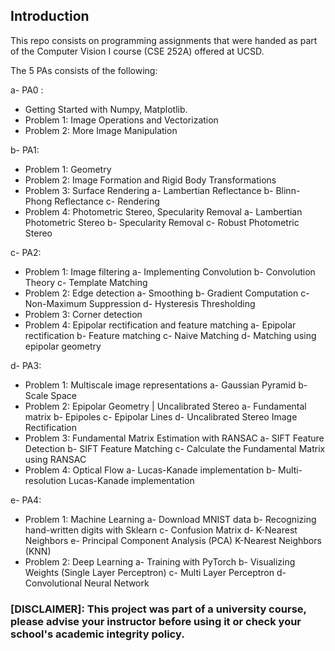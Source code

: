 ## Introduction 

This repo consists on programming assignments that were handed as part of the Computer Vision I course (CSE 252A) offered at UCSD. 

The 5 PAs consists of the following:

a- PA0 : 
* Getting Started with Numpy, Matplotlib. 
* Problem 1: 
    Image Operations and Vectorization
* Problem 2: 
    More Image Manipulation

b- PA1: 
* Problem 1: 
    Geometry
* Problem 2: 
    Image Formation and Rigid Body Transformations
* Problem 3: 
Surface Rendering
    a- Lambertian Reflectance
    b- Blinn-Phong Reflectance
    c- Rendering
* Problem 4: 
Photometric Stereo, Specularity Removal
    a- Lambertian Photometric Stereo 
    b- Specularity Removal
    c- Robust Photometric Stereo

c- PA2: 
* Problem 1: 
    Image filtering
    a- Implementing Convolution
    b- Convolution Theory
    c- Template Matching
* Problem 2: 
    Edge detection
    a- Smoothing 
    b- Gradient Computation
    c- Non-Maximum Suppression
    d- Hysteresis Thresholding
* Problem 3: 
    Corner detection 
* Problem 4:
    Epipolar rectification and feature matching
    a- Epipolar rectification 
    b- Feature matching
    c- Naive Matching
    d- Matching using epipolar geometry

d- PA3: 
* Problem 1: 
    Multiscale image representations 
    a- Gaussian Pyramid
    b- Scale Space
* Problem 2: 
    Epipolar Geometry | Uncalibrated Stereo
    a- Fundamental matrix
    b- Epipoles 
    c- Epipolar Lines
    d- Uncalibrated Stereo Image Rectification
* Problem 3: 
    Fundamental Matrix Estimation with RANSAC
    a- SIFT Feature Detection
    b- SIFT Feature Matching
    c- Calculate the Fundamental Matrix using RANSAC
* Problem 4:
    Optical Flow
    a- Lucas-Kanade implementation
    b- Multi-resolution Lucas-Kanade implementation

e- PA4: 
* Problem 1: 
    Machine Learning
    a- Download MNIST data
    b- Recognizing hand-written digits with Sklearn
    c- Confusion Matrix
    d- K-Nearest Neighbors
    e- Principal Component Analysis (PCA) K-Nearest Neighbors (KNN)
* Problem 2:
    Deep Learning
    a- Training with PyTorch
    b- Visualizing Weights (Single Layer Perceptron)
    c- Multi Layer Perceptron
    d- Convolutional Neural Network


### [DISCLAIMER]: This project was part of a university course, please advise your instructor before using it or check your school's academic integrity policy. 

